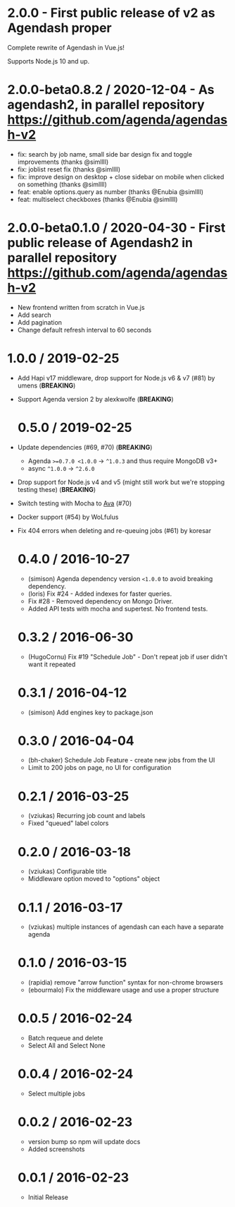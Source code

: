 # 2.0.0 - First public release of v2 as Agendash proper

Complete rewrite of Agendash in Vue.js!

Supports Node.js 10 and up.

# 2.0.0-beta0.8.2 / 2020-12-04 - As agendash2, in parallel repository https://github.com/agenda/agendash-v2

- fix: search by job name, small side bar design fix and toggle improvements (thanks @simllll)
- fix: joblist reset fix (thanks @simllll)
- fix: improve design on desktop + close sidebar on mobile when clicked on something (thanks @simllll)
- feat: enable options.query as number (thanks @Enubia @simllll)
- feat: multiselect checkboxes (thanks @Enubia @simllll)

# 2.0.0-beta0.1.0 / 2020-04-30 - First public release of Agendash2 in parallel repository https://github.com/agenda/agendash-v2

- New frontend written from scratch in Vue.js
- Add search
- Add pagination
- Change default refresh interval to 60 seconds

# 1.0.0 / 2019-02-25

- Add Hapi v17 middleware, drop support for Node.js v6 & v7 (#81) by umens (**BREAKING**)
- Support Agenda version 2 by alexkwolfe (**BREAKING**)

  # 0.5.0 / 2019-02-25

- Update dependencies (#69, #70) (**BREAKING**)
  - Agenda `>=0.7.0 <1.0.0` → `^1.0.3` and thus require MongoDB v3+
  - async `^1.0.0` → `^2.6.0`
- Drop support for Node.js v4 and v5 (might still work but we're stopping testing these) (**BREAKING**)
- Switch testing with Mocha to [Ava](https://www.npmjs.com/package/ava) (#70)
- Docker support (#54) by WoLfulus
- Fix 404 errors when deleting and re-queuing jobs (#61) by koresar

  # 0.4.0 / 2016-10-27

  - (simison) Agenda dependency version `<1.0.0` to avoid breaking dependency.
  - (loris) Fix #24 - Added indexes for faster queries.
  - Fix #28 - Removed dependency on Mongo Driver.
  - Added API tests with mocha and supertest. No frontend tests.

  # 0.3.2 / 2016-06-30

  - (HugoCornu) Fix #19 "Schedule Job" - Don't repeat job if user didn't want it repeated

  # 0.3.1 / 2016-04-12

  - (simison) Add engines key to package.json

  # 0.3.0 / 2016-04-04

  - (bh-chaker) Schedule Job Feature - create new jobs from the UI
  - Limit to 200 jobs on page, no UI for configuration

  # 0.2.1 / 2016-03-25

  - (vziukas) Recurring job count and labels
  - Fixed "queued" label colors

  # 0.2.0 / 2016-03-18

  - (vziukas) Configurable title
  - Middleware option moved to "options" object

  # 0.1.1 / 2016-03-17

  - (vziukas) multiple instances of agendash can each have a separate agenda

  # 0.1.0 / 2016-03-15

  - (rapidia) remove "arrow function" syntax for non-chrome browsers
  - (ebourmalo) Fix the middleware usage and use a proper structure

  # 0.0.5 / 2016-02-24

  - Batch requeue and delete
  - Select All and Select None

  # 0.0.4 / 2016-02-24

  - Select multiple jobs

  # 0.0.2 / 2016-02-23

  - version bump so npm will update docs
  - Added screenshots

  # 0.0.1 / 2016-02-23

  - Initial Release
